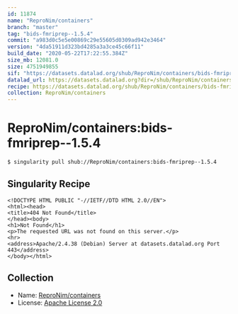 ```yaml
---
id: 11874
name: "ReproNim/containers"
branch: "master"
tag: "bids-fmriprep--1.5.4"
commit: "a983d0c5e5e00869c29e55605d0309ad942e3464"
version: "4da51911d323bd4285a3a3ce45c66f11"
build_date: "2020-05-22T17:22:55.384Z"
size_mb: 12081.0
size: 4751949855
sif: "https://datasets.datalad.org/shub/ReproNim/containers/bids-fmriprep--1.5.4/2020-05-22-a983d0c5-4da51911/4da51911d323bd4285a3a3ce45c66f11.sif"
datalad_url: https://datasets.datalad.org?dir=/shub/ReproNim/containers/bids-fmriprep--1.5.4/2020-05-22-a983d0c5-4da51911/
recipe: https://datasets.datalad.org/shub/ReproNim/containers/bids-fmriprep--1.5.4/2020-05-22-a983d0c5-4da51911/Singularity
collection: ReproNim/containers
---
```


# ReproNim/containers:bids-fmriprep--1.5.4

```bash
$ singularity pull shub://ReproNim/containers:bids-fmriprep--1.5.4
```

## Singularity Recipe

```singularity
<!DOCTYPE HTML PUBLIC "-//IETF//DTD HTML 2.0//EN">
<html><head>
<title>404 Not Found</title>
</head><body>
<h1>Not Found</h1>
<p>The requested URL was not found on this server.</p>
<hr>
<address>Apache/2.4.38 (Debian) Server at datasets.datalad.org Port 443</address>
</body></html>
```

## Collection

 - Name: [ReproNim/containers](https://github.com/ReproNim/containers)
 - License: [Apache License 2.0](https://api.github.com/licenses/apache-2.0)


